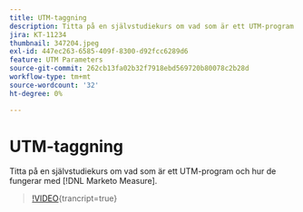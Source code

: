 ```yaml
---
title: UTM-taggning
description: Titta på en självstudiekurs om vad som är ett UTM-program och hur de fungerar med [!DNL Marketo Measure].
jira: KT-11234
thumbnail: 347204.jpeg
exl-id: 447ec263-6585-409f-8300-d92fcc6289d6
feature: UTM Parameters
source-git-commit: 262cb13fa02b32f7918ebd569720b80078c2b28d
workflow-type: tm+mt
source-wordcount: '32'
ht-degree: 0%

---
```


# UTM-taggning

Titta på en självstudiekurs om vad som är ett UTM-program och hur de fungerar med [!DNL Marketo Measure].

>[!VIDEO](https://video.tv.adobe.com/v/347204/?learn=on){trancript=true}
